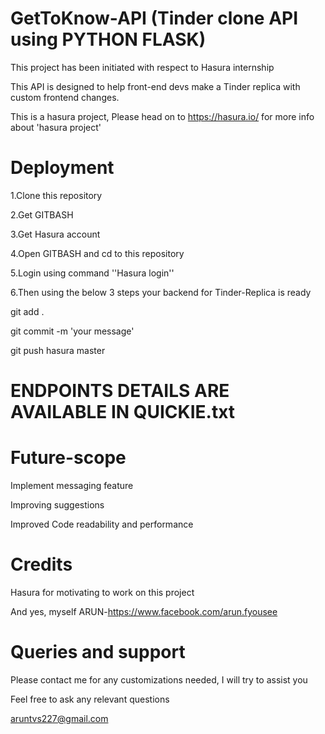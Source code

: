 # GetToKnow-API (Tinder clone API using PYTHON FLASK)
This project has been initiated with respect to Hasura internship

This API is designed to help front-end devs make a Tinder replica with custom frontend changes.

This is a hasura project, Please head on to https://hasura.io/ for more info about 'hasura project'

# Deployment

1.Clone this repository

2.Get GITBASH

3.Get Hasura account

4.Open GITBASH and cd to this repository

5.Login using command ''Hasura login''

6.Then using the below 3 steps your backend for Tinder-Replica is ready

git add .

git commit -m 'your message'

git push hasura master


# ENDPOINTS DETAILS ARE AVAILABLE IN QUICKIE.txt

# Future-scope

Implement messaging feature

Improving suggestions

Improved Code readability and performance

# Credits

Hasura for motivating to work on this project

And yes, myself ARUN-https://www.facebook.com/arun.fyousee

# Queries and support

Please contact me for any customizations needed, I will try to assist you

Feel free to ask any relevant questions 

aruntvs227@gmail.com


